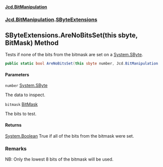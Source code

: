 #### [Jcd.BitManipulation](index 'index')
### [Jcd.BitManipulation](Jcd.BitManipulation 'Jcd.BitManipulation').[SByteExtensions](Jcd.BitManipulation.SByteExtensions 'Jcd.BitManipulation.SByteExtensions')

## SByteExtensions.AreNoBitsSet(this sbyte, BitMask) Method

Tests if none of the bits from the bitmask are set on a [System.SByte](https://docs.microsoft.com/en-us/dotnet/api/System.SByte 'System.SByte').

```csharp
public static bool AreNoBitsSet(this sbyte number, Jcd.BitManipulation.BitMask bitmask);
```
#### Parameters

<a name='Jcd.BitManipulation.SByteExtensions.AreNoBitsSet(thissbyte,Jcd.BitManipulation.BitMask).number'></a>

`number` [System.SByte](https://docs.microsoft.com/en-us/dotnet/api/System.SByte 'System.SByte')

The data to inspect.

<a name='Jcd.BitManipulation.SByteExtensions.AreNoBitsSet(thissbyte,Jcd.BitManipulation.BitMask).bitmask'></a>

`bitmask` [BitMask](Jcd.BitManipulation.BitMask 'Jcd.BitManipulation.BitMask')

The bits to test.

#### Returns
[System.Boolean](https://docs.microsoft.com/en-us/dotnet/api/System.Boolean 'System.Boolean')
True if all of the bits from the bitmask were set.

### Remarks
NB: Only the lowest 8 bits of the bitmask will be used.